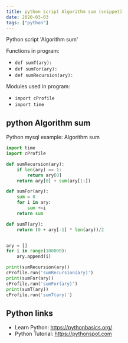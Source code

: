 ```yaml
---
title: python script Algorithm sum (snippet)
date: 2020-03-03
tags: ["python"]
---
```

Python script 'Algorithm sum'

Functions in program: 
* `def sumT(ary):`
* `def sumFor(ary):`
* `def sumRecursion(ary):`

Modules used in program: 
* `import cProfile`
* `import time`

## python Algorithm sum

Python mysql example: Algorithm sum

```python
import time
import cProfile

def sumRecursion(ary):
    if len(ary) == 1:
        return ary[0]
    return ary[0] + sum(ary[1:])

def sumFor(ary):
    sum = 0
    for i in ary:
        sum +=i
    return sum

def sumT(ary):
    return (0 + ary[-1] * len(ary))/2


ary = []
for i in range(100000):
    ary.append(i)

print(sumRecursion(ary))
cProfile.run('sumRecursion(ary)')
print(sumFor(ary))
cProfile.run('sumFor(ary)')
print(sumT(ary))
cProfile.run('sumT(ary)')

```

## Python links

- Learn Python: https://pythonbasics.org/
- Python Tutorial: https://pythonspot.com
